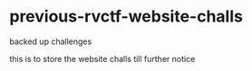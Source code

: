 # previous-rvctf-website-challs
backed up challenges

this is to store the website challs till further notice